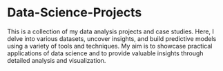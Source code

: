 # Data-Science-Projects
This is a collection of my data analysis projects and case studies.
Here, I delve into various datasets, uncover insights, and build predictive models using a variety of tools and techniques.
My aim is to showcase practical applications of data science and to provide valuable insights through detailed analysis and visualization.
